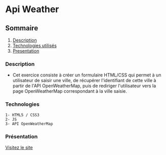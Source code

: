 # Api Weather

## Sommaire 

1. [Description](#Description)
2. [Technologies utilisés](#Technologies)
3. [Presentation](#Presentation)

### Description

- Cet exercice consiste à créer un formulaire HTML/CSS qui permet à un utilisateur de saisir une ville, de récupérer l'identifiant de cette ville à partir de l'API OpenWeatherMap, puis de rediriger l'utilisateur vers la page OpenWeatherMap correspondant à la ville saisie.

### Technologies

    1- HTML5 / CSS3
    2- JS
    3- API OpenWeatherMap

### Présentation

[Visitez le site]()

